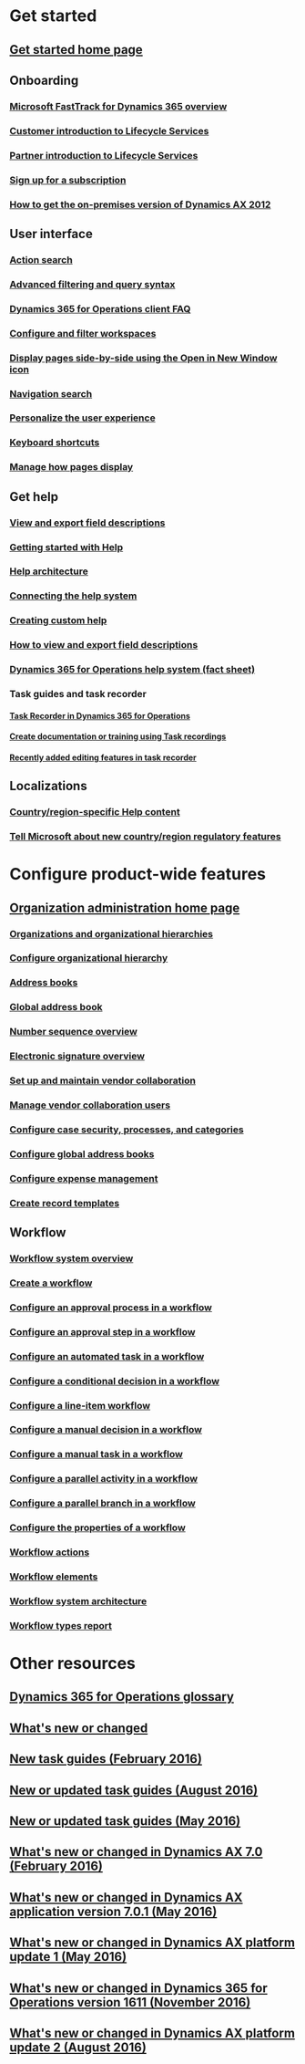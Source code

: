 # Get started
## [Get started home page](get-started\get-started-landing.md)
## Onboarding
### [Microsoft FastTrack for Dynamics 365 overview](https://ax.help.dynamics.com/en/wiki/fasttrack-dynamics-365-overview/)
### [Customer introduction to Lifecycle Services](http://ax.help.dynamics.com/en/wiki/how-lifecycle-services-for-microsoft-dynamics-ax-works-lcs/)
### [Partner introduction to Lifecycle Services](http://ax.help.dynamics.com/en/wiki/getting-started-in-lifecycle-services-for-microsoft-dynamics-ax/)
### [Sign up for a subscription](http://ax.help.dynamics.com/en/wiki/sign-up-for-a-microsoft-dynamics-rainier-preview-subscription/)
### [How to get the on-premises version of Dynamics AX 2012](http://ax.help.dynamics.com/en/wiki/csp-download-customersource/)

## User interface
### [Action search](get-started\action-search.md)
### [Advanced filtering and query syntax](get-started\advanced-filtering-query-options.md)
### [Dynamics 365 for Operations client FAQ](get-started\client-faq.md)
### [Configure and filter workspaces](get-started\configure-filter-workspaces.md)
### [Display pages side-by-side using the Open in New Window icon](get-started\display-pages-side-by-side.md)
### [Navigation search](get-started\navigation-search.md)
### [Personalize the user experience](get-started\personalize-user-experience.md)
### [Keyboard shortcuts](get-started\shortcut-keys.md)
### [Manage how pages display](get-started\window-management.md)

## Get help
### [View and export field descriptions](get-started\view-export-field-descriptions.md)
### [Getting started with Help](https://docs.microsoft.com/en-us/dynamics365/operations/dev-itpro/system-administration/help-get-started)
### [Help architecture](https://docs.microsoft.com/en-us/dynamics365/operations/dev-itpro/get-started/working-with-help#help-architecture)
### [Connecting the help system](https://docs.microsoft.com/en-us/dynamics365/operations/dev-itpro/get-started/working-with-help#connecting-the-help-system)
### [Creating custom help](https://docs.microsoft.com/en-us/dynamics365/operations/dev-itpro/get-started/working-with-help#creating-custom-help)
### [How to view and export field descriptions](https://docs.microsoft.com/en-us/dynamics365/operations/core/get-started/how-to-view-and-export-field-descriptions)
### [Dynamics 365 for Operations help system (fact sheet)](https://mbs.microsoft.com/customersource/Global/AX/learning/fact-sheets/msdaxhelpsystemfactsheet)
### Task guides and task recorder
#### [Task Recorder in Dynamics 365 for Operations](https://docs.microsoft.com/en-us/dynamics365/operations/dev-itpro/user-interface/task-recorder-in-ax7)
#### [Create documentation or training using Task recordings](https://docs.microsoft.com/en-us/dynamics365/operations/dev-itpro/user-interface/task-recorder)
#### [Recently added editing features in task recorder](get-started\recently-added-editing-features-in-task-recorder.md)
## Localizations
### [Country/region-specific Help content](localizations\country_region.md)
### [Tell Microsoft about new country/region regulatory features](localizations\inform-msft-new-countryregion-regulations.md)

# Configure product-wide features
## [Organization administration home page](organization-administration\organization-administration-home-page.md)
### [Organizations and organizational hierarchies](organization-administration\organizations-organizational-hierarchies.md)
### [Configure organizational hierarchy](organization-administration\plan-organizational-hierarchy.md)
### [Address books](organization-administration\qa-address-books.md)
### [Global address book](organization-administration\overview-global-address-book.md)
### [Number sequence overview](organization-administration\number-sequence-overview.md)
### [Electronic signature overview](organization-administration\electronic-signature-overview.md)
### [Set up and maintain vendor collaboration](organization-administration\set-up-maintain-vendor-collaboration.md)
### [Manage vendor collaboration users](organization-administration\manage-vendor-collaboration-users.md)
### [Configure case security, processes, and categories](organization-administration\plan-case-management.md)
### [Configure global address books](organization-administration\plan-configuration-global-address-book-additional-address-books.md)
### [Configure expense management](organization-administration\plan-expense-management.md)
### [Create record templates](organization-administration\record-templates.md)

## Workflow
### [Workflow system overview](organization-administration\overview-workflow-system.md)
### [Create a workflow](organization-administration\create-workflow.md)
### [Configure an approval process in a workflow](organization-administration\configure-approval-process-workflow.md)
### [Configure an approval step in a workflow](organization-administration\configure-approval-step-workflow.md)
### [Configure an automated task in a workflow](organization-administration\configure-automated-task-workflow.md)
### [Configure a conditional decision in a workflow](organization-administration\configure-conditional-decision-workflow.md)
### [Configure a line-item workflow](organization-administration\configure-line-item-workflow.md)
### [Configure a manual decision in a workflow](organization-administration\configure-manual-decision-workflow.md)
### [Configure a manual task in a workflow](organization-administration\configure-manual-task-workflow.md)
### [Configure a parallel activity in a workflow](organization-administration\configure-parallel-activity-workflow.md)
### [Configure a parallel branch in a workflow](organization-administration\configure-parallel-branch-workflow.md)
### [Configure the properties of a workflow](organization-administration\configure-workflow-properties.md)
### [Workflow actions](organization-administration\workflow-actions.md)
### [Workflow elements](organization-administration\workflow-elements.md)
### [Workflow system architecture](organization-administration\workflow-system-architecture.md)
### [Workflow types report](organization-administration\workflow-types-report.md)


# Other resources
## [Dynamics 365 for Operations glossary](get-started\glossary.md)
## [What's new or changed](get-started\whats-new-changed.md)
## [New task guides (February 2016)](get-started\new-task-guides-available-february-2016.md)
## [New or updated task guides (August 2016)](get-started\new-updated-task-guides-available-august-2016.md)
## [New or updated task guides (May 2016)](get-started\new-updated-task-guides-available-may-2016.md)
## [What's new or changed in Dynamics AX 7.0 (February 2016)](get-started\whats-new-changed-7-0-february-2016.md)
## [What's new or changed in Dynamics AX application version 7.0.1 (May 2016)](get-started\whats-new-changed-application-version-7-0-1-may-2016.md)
## [What's new or changed in Dynamics AX platform update 1 (May 2016)](get-started\whats-new-changed-platform-version-7-1-may-2016.md)
## [What's new or changed in Dynamics 365 for Operations version 1611 (November 2016)](get-started\whats-new-dynamics-365-operations-1611.md)
## [What's new or changed in Dynamics AX platform update 2 (August 2016)](get-started\whats-new-platform-update-2.md)
